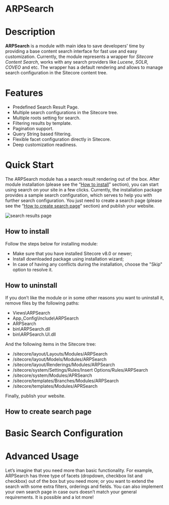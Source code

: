 # ARPSearch

# Description

**ARPSearch** is a module with main idea to save developers' time by providing a base content search interface for fast use and easy customization. Currently, the module represents a wrapper for *Sitecore Content Search*, works with any search providers like *Lucene*, *SOLR*, *COVEO* and etc. The wrapper has a default rendering and allows to manage search configuration in the Sitecore content tree.

# Features

- Predefined Search Result Page.
- Multiple search configurations in the Sitecore tree.
- Multiple roots setting for search.
- Filtering results by template.
- Pagination support.
- Query String based filtering.
- Flexible facet configuration directly in Sitecore.
- Deep customization readiness.

# Quick Start

The ARPSearch module has a search result rendering out of the box. After module installation (please see the “[How to install](#how-to-install)”  section), you can start using search on your site in a few clicks. Currently, the installation package provides a sample search configuration, which serves to help you with further search configuration. You just need to create a search page (please see the “[How to create search page](#how-to-create-search-page)” section) and publish your website.

![search results page](https://user-images.githubusercontent.com/1925984/33725566-956de63c-db83-11e7-83e2-860ec1164c95.png)

## How to install

Follow the steps below for installing module:

- Make sure that you have installed Sitecore v8.0 or newer;
- Install downloaded package using installation wizard;
- In case of having any conflicts during the installation, choose the "Skip" option to resolve it.

## How to uninstall

If you don’t like the module or in some other reasons you want to uninstall it, remove files by the following paths:

- Views\ARPSearch
- App_Config\Include\ARPSearch
- ARPSearch
- bin\ARPSearch.dll
- bin\ARPSearch.UI.dll
 
And the following items in the Sitecore tree:

- /sitecore/layout/Layouts/Modules/ARPSearch
- /sitecore/layout/Models/Modules/ARPSearch
- /sitecore/layout/Renderings/Modules/ARPSearch
- /sitecore/system/Settings/Rules/Insert Options/Rules/ARPSearch
- /sitecore/system/Modules/APRSearch
- /sitecore/templates/Branches/Modules/ARPSearch
- /sitecore/templates/Modules/APRSearch

Finally, publish your website.

## How to create search page

# Basic Search Configuration


# Advanced Usage

Let’s imagine that you need more than basic functionality. 
For example, ARPSearch has three type of facets (dropdown, checkbox list and checkbox) out of the box but you need more; or you want to extend the search with some extra filters, orderings and fields. You can also implement your own search page in case ours doesn’t match your general requirements. It is possible and a lot more!
